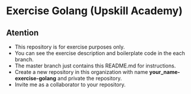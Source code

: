 # Exercise Golang (Upskill Academy)

## Atention

- This repository is for exercise purposes only.
- You can see the exercise description and boilerplate code in the each branch.
- The master branch just contains this README.md for instructions.
- Create a new repository in this organization with name **your_name-exercise-golang** and private the repository.
- Invite me as a collaborator to your repository.
